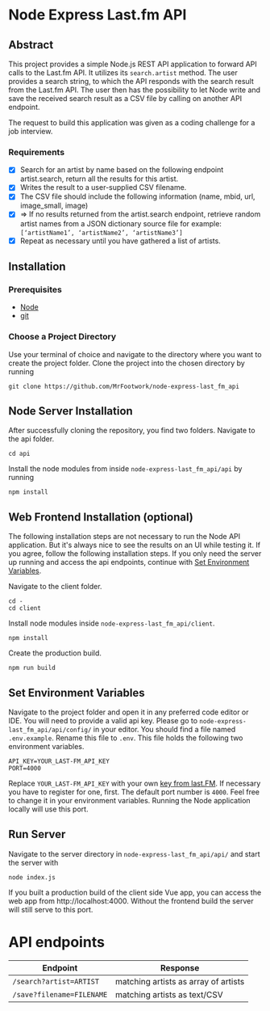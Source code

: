 # Node Express Last.fm API
## Abstract
This project provides a simple Node.js REST API application to forward API calls to the Last.fm API. It utilizes its `search.artist` method. The user provides a search string, to which the API responds with the search result from the Last.fm API. The user then has the possibility to let Node write and save the received search result as a CSV file by calling on another API endpoint.

The request to build this application was given as a coding challenge for a job interview.
### Requirements
- [x] Search for an artist by name based on the following endpoint artist.search, return all the
results for this artist.
- [x] Writes the result to a user-supplied CSV filename.
- [x] The CSV file should include the following information (name, mbid, url, image_small,
image)
- [x] ⇒ If no results returned from the artist.search endpoint, retrieve random artist names from a JSON dictionary source file for example:
`[‘artistName1’, ‘artistName2’, ‘artistName3’]`
- [x] Repeat as necessary until you have gathered a list of artists.

## Installation
### Prerequisites
- [Node](https://nodejs.org/en/download/)
- [git](https://git-scm.com/downloads)
### Choose a Project Directory
Use your terminal of choice and navigate to the directory where you want to create the project folder. Clone the project into the chosen directory by running
```shell
git clone https://github.com/MrFootwork/node-express-last_fm_api
```
## Node Server Installation
After successfully cloning the repository, you find two folders. Navigate to the api folder.
```shell
cd api
```
 Install the node modules from inside `node-express-last_fm_api/api` by running
```shell
npm install
```
## Web Frontend Installation (optional)
The following installation steps are not necessary to run the Node API application. But it's always nice to see the results on an UI while testing it. If you agree, follow the following installation steps. If you only need the server up running and access the api endpoints, continue with [Set Environment Variables](#set-environment-variables).

Navigate to the client folder.
```shell
cd -
cd client

```
Install node modules inside `node-express-last_fm_api/client`.
```shell
npm install
```
Create the production build.
```shell
npm run build
```
## Set Environment Variables
Navigate to the project folder and open it in any preferred code editor or IDE. You will need to provide a valid api key. Please go to `node-express-last_fm_api/api/config/` in your editor. You should find a file named `.env.example`. Rename this file to `.env`. This file holds the following two environment variables.
```shell
API_KEY=YOUR_LAST-FM_API_KEY
PORT=4000
```
Replace `YOUR_LAST-FM_API_KEY` with your own [key from last.FM](https://www.last.fm/api/accounts). If necessary you have to register for one, first. The default port number is `4000`. Feel free to change it in your environment variables. Running the Node application locally will use this port.
## Run Server
Navigate to the server directory in `node-express-last_fm_api/api/` and start the server with
```shell
node index.js
```
If you built a production build of the client side Vue app, you can access the web app from http://localhost:4000. Without the frontend build the server will still serve to this port.
# API endpoints
| Endpoint | Response |
| ----------- | ----------- |
| `/search?artist=ARTIST` | matching artists as array of artists |
| `/save?filename=FILENAME` | matching artists as text/CSV |